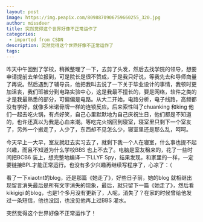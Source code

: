 ```yaml
---
layout: post
image: https://img.peapix.com/8098870906759660255_320.jpg
author: missdeer
title: 突然觉得这个世界好像不正常运作了
categories: 
 - imported from CSDN
description: 突然觉得这个世界好像不正常运作了
tags: 
---
```


昨天中午回到了学校，稍微整理了一下，去剪了头发，然后去找学院的领导，想要申请提前去单位报到，可是院长是很不赞成，于是我只好说，等我先去和导师商量了再说。然后遇到了辅导员，他把我叫去说了一下关于毕业设计的事情，我顿时更加沮丧，我们班被分到电路实验中心，这是我最不擅长的，要是网络，软件之类的才是我最熟悉的部分，可偏偏是电路。从大二开始，电路分析，电子线路，高频都没有学好，就像多米诺骨牌一样的连锁反应。后来索性叫了chuanking 和king 他们一起去吃火锅，有点好笑，自己心里默默地为自己庆祝生日，他们都是不知道的，也许还真以为我是心血来潮。等吃完火锅回到寝室，寝室里只剩下一个室友了，另外一个搬走了，人少了，东西却不见怎么少，寝室里还是那么乱，呵呵。

今天早上一大早，室友就赶去实习去了，就剩下我一个人在寝室，什么事也提不起兴趣，而且不知道为什么学校BBS 也上不去了。电脑是室友租来的，花了一些时间把BCB6 装上，想完整地编译一下LLYF Spy，结果发现，和家里的一样，一定要链接BPL才能正常运行。也没有多少兴趣再继续写程序了，心凉了：（

看了一下xiaotnt的blog，还是那篇《她走了》，好些日子前，她的blog 就相继出现留言消失最后是所有文字消失的现象，最后，就只留下一篇《她走了》，然后看kikigigi 的blog，也是1个多月没有更新了，人呢，消失了？在家的时候曾给他发过一条短信，他也没回，也没见他再上过BBS 灌水。

突然觉得这个世界好像不正常运作了！
